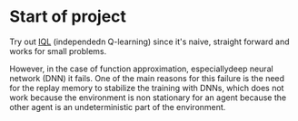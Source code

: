 # Start of project

Try out [IQL](https://arxiv.org/pdf/1908.03963.pdf) (independedn Q-learning) since it's naive,
straight forward and works for small problems.

However, in the case of function approximation, especiallydeep neural network (DNN) it fails.
One of the main reasons for this failure is the need for the replay memory to stabilize the training
with DNNs, which does not work because the environment is non stationary for an agent because the other
agent is an undeterministic part of the environment.

